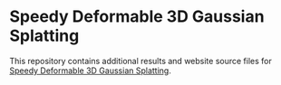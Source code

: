 # Speedy Deformable 3D Gaussian Splatting
This repository contains additional results and website source files for [Speedy Deformable 3D Gaussian Splatting](https://speede3dgs.github.io/).
